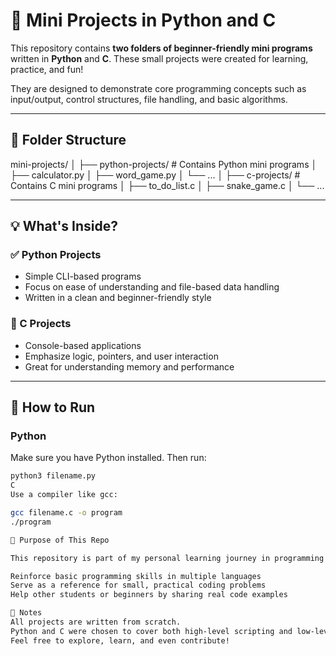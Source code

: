# 🧩 Mini Projects in Python and C

This repository contains **two folders of beginner-friendly mini programs** written in **Python** and **C**. These small projects were created for learning, practice, and fun!

They are designed to demonstrate core programming concepts such as input/output, control structures, file handling, and basic algorithms.

---

## 📁 Folder Structure

mini-projects/
│
├── python-projects/ # Contains Python mini programs
│ ├── calculator.py
│ ├── word_game.py
│ └── ...
│
├── c-projects/ # Contains C mini programs
│ ├── to_do_list.c
│ ├── snake_game.c
│ └── ...


---

## 💡 What's Inside?

### ✅ Python Projects
- Simple CLI-based programs
- Focus on ease of understanding and file-based data handling
- Written in a clean and beginner-friendly style

### 🧠 C Projects
- Console-based applications
- Emphasize logic, pointers, and user interaction
- Great for understanding memory and performance

---

## 🚀 How to Run

### Python
Make sure you have Python installed. Then run:
```bash
python3 filename.py
C
Use a compiler like gcc:

gcc filename.c -o program
./program

🎯 Purpose of This Repo

This repository is part of my personal learning journey in programming and computer science. It aims to:

Reinforce basic programming skills in multiple languages
Serve as a reference for small, practical coding problems
Help other students or beginners by sharing real code examples

📌 Notes
All projects are written from scratch.
Python and C were chosen to cover both high-level scripting and low-level systems programming.
Feel free to explore, learn, and even contribute!
